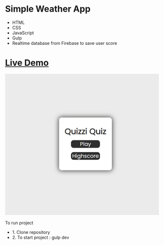 <h1>Simple Weather App</h1>
<ul>
<li>HTML</li>
<li>CSS</li>
<li>JavaScript</li>
<li>Gulp</li>
<li>Realtime database from Firebase to save user score</li>
</ul>
<h1>
  <a href="https://walletqbeeck.netlify.app">Live Demo</a>
</h1>
<img src="/gif/gifcontent.gif" width="900px"></img>
<p>To run project</p>
<ul>
  <li>1. Clone repository</li>
  <li>2. To start project : gulp dev </li>
</ul>
